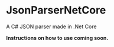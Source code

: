 # JsonParserNetCore
A C# JSON parser made in .Net Core

**Instructions on how to use coming soon.**

